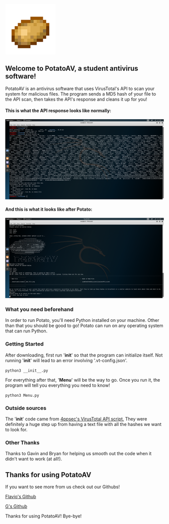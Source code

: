 <img src ="images/minecraft_potato.png" >

## Welcome to PotatoAV, a student antivirus software!
PotatoAV is an antivirus software that uses VirusTotal's API to scan your system for malicious files.
The program sends a MD5 hash of your file to the API scan, then takes the API's response and cleans it up for you!

#### This is what the API response looks like normally:

<img src ="images/how_the_magic_happens.png" >

#### And this is what it looks like after Potato:

<img src ="images/POTATOFIED.png" >

### What you need beforehand
In order to run Potato, you'll need Python installed on your machine. Other than that you should be good to go! Potato can run on any operating system that can run Python.

### Getting Started
After downloading, first run '__init__' so that the program can initialize itself. Not running '__init__' will lead to an error involving '.vt-config.json'.

`python3 __init__.py`

For everything after that, '__Menu__' will be the way to go. Once you run it, the program will tell you everything you need to know!

`python3 Menu.py`

### Outside sources
The '__init__' code came from [4ppsec's VirusTotal API script.](https://github.com/4ppsec/virustotal-api-v2) They were definitely a huge step up from having a text file with all the hashes we want to look for.

### Other Thanks
Thanks to Gavin and Bryan for helping us smooth out the code when it didn't want to work (at all!). 

## Thanks for using PotatoAV
If you want to see more from us check out our Githubs!

[Flavio's Github](https://github.com/vargasfl)

[G's Github](https://github.com/gerardovigil)

Thanks for using PotatoAV! Bye-bye!
